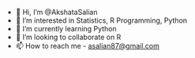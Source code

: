 - 👋 Hi, I’m @AkshataSalian
- 👀 I’m interested in Statistics, R Programming, Python
- 🌱 I’m currently learning Python
- 💞️ I’m looking to collaborate on R
- 📫 How to reach me - asalian87@gmail.com

<!---
AkshataSalian/AkshataSalian is a ✨ special ✨ repository because its `README.md` (this file) appears on your GitHub profile.
You can click the Preview link to take a look at your changes.
--->
